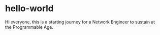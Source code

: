 # hello-world
Hi everyone,
this is a starting journey for a Network Engineer to sustain at the Programmable Age.
